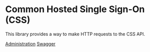 # Common Hosted Single Sign-On (CSS)

This library provides a way to make HTTP requests to the CSS API.

[Administration](https://bcgov.github.io/sso-requests)
[Swagger](https://api.loginproxy.gov.bc.ca/openapi/swagger#/Role-Mapping/post_integrations__integrationId___environment__user_role_mappings)
